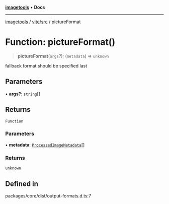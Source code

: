 [**imagetools**](../../../README.md) • **Docs**

***

[imagetools](../../../modules.md) / [vite/src](../README.md) / pictureFormat

# Function: pictureFormat()

> **pictureFormat**(`args`?): (`metadata`) => `unknown`

fallback format should be specified last

## Parameters

• **args?**: `string`[]

## Returns

`Function`

### Parameters

• **metadata**: [`ProcessedImageMetadata`](../interfaces/ProcessedImageMetadata.md)[]

### Returns

`unknown`

## Defined in

packages/core/dist/output-formats.d.ts:7
